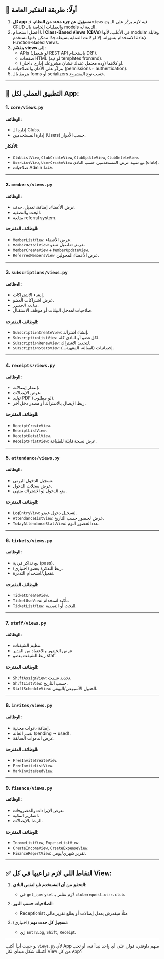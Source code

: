 
## 🧠 أولًا: طريقة التفكير العامة

1. **كل app مسؤول عن جزء محدد من النظام**، فـ `views.py` فيه لازم يركّز على الـ CRUD والعمليات الخاصة بالـ models التابعة له.
2. أنا أفضل استخدام **Class-Based Views (CBVs)** في الأغلب، لأنها modular وقابلة لإعادة الاستخدام بسهولة، إلا لو كانت العملية بسيطة جدًا ممكن وقتها نستخدم Function-Based Views.
3. **بنقسّم views** إلى:
   - APIs (لو هنعمل REST API باستخدام DRF).
   - صفحات HTML (لو فيه templates frontend).
   - أو كلاهما (وده محتمل عندك عشان مشروعك إداري داخلي).
4. بنركّز على الأمان والصلاحيات (permissions + authentication).
5. بنربط بالـ forms أو serializers حسب نوع المشروع.

---

## 🧩 التطبيق العملي لكل App:

### 1. `core/views.py`

#### الوظائف:
- إدارة الـ Clubs.
- إدارة المستخدمين (Users) حسب الأدوار.

#### الأفكار:
- `ClubListView`, `ClubCreateView`, `ClubUpdateView`, `ClubDeleteView`.
- `UserListView`, `UserCreateView` مع تقييد عرض المستخدمين حسب النادي (club).
- صلاحيات Admin فقط.

---

### 2. `members/views.py`

#### الوظائف:
- عرض الأعضاء، إضافة، تعديل، حذف.
- البحث والتصفية.
- متابعة referral system.

#### الوظائف المقترحة:
- `MemberListView`: عرض الأعضاء.
- `MemberDetailView`: عرض تفاصيل عضو.
- `MemberCreateView` + `MemberUpdateView`.
- `ReferredMembersView`: عرض الأعضاء المحولين.

---

### 3. `subscriptions/views.py`

#### الوظائف:
- إنشاء الاشتراكات.
- عرض اشتراكات العضو.
- متابعة الحضور.
- صلاحيات لمدخل البيانات أو موظف الاستقبال.

#### الوظائف المقترحة:
- `SubscriptionCreateView`: إنشاء اشتراك.
- `SubscriptionListView`: لكل عضو أو للنادي كله.
- `SubscriptionRenewView`: لتجديد الاشتراك.
- `SubscriptionStatsView`: إحصائيات (الفعالة، المنتهية...).

---

### 4. `receipts/views.py`

#### الوظائف:
- إصدار إيصالات.
- عرض الإيصالات.
- توليد PDF (لو مطلوب).
- ربط الإيصال بالاشتراك أو مصدر دخل آخر.

#### الوظائف المقترحة:
- `ReceiptCreateView`.
- `ReceiptListView`.
- `ReceiptDetailView`.
- `ReceiptPrintView`: عرض نسخة قابلة للطباعة.

---

### 5. `attendance/views.py`

#### الوظائف:
- تسجيل الدخول اليومي.
- عرض سجلات الدخول.
- منع الدخول لو الاشتراك منتهي.

#### الوظائف المقترحة:
- `LogEntryView`: لتسجيل دخول عضو.
- `AttendanceListView`: عرض الحضور حسب التاريخ.
- `TodayAttendanceStatsView`: عدد الحضور اليوم.

---

### 6. `tickets/views.py`

#### الوظائف:
- بيع تذاكر فردية (pass).
- ربط التذكرة بعضو (اختياري).
- تفعيل/استخدام التذكرة.

#### الوظائف المقترحة:
- `TicketCreateView`.
- `TicketUseView`: تأكيد استخدام.
- `TicketListView`: للبحث أو التصفية.

---

### 7. `staff/views.py`

#### الوظائف:
- تنظيم الشيفتات.
- عرض الحضور والاعتماد من المدير.
- ربط الشيفت بعضو staff.

#### الوظائف المقترحة:
- `ShiftAssignView`: تحديد شيفت.
- `ShiftListView`: حسب التاريخ.
- `StaffScheduleView`: الجدول الأسبوعي/اليومي.

---

### 8. `invites/views.py`

#### الوظائف:
- إضافة دعوات مجانية.
- تغيير الحالة (pending → used).
- عرض الدعوات السابقة.

#### الوظائف المقترحة:
- `FreeInviteCreateView`.
- `FreeInviteListView`.
- `MarkInviteUsedView`.

---

### 9. `finance/views.py`

#### الوظائف:
- عرض الإيرادات والمصروفات.
- التقارير المالية.
- الربط بالإيصالات.

#### الوظائف المقترحة:
- `IncomeListView`, `ExpenseListView`.
- `CreateIncomeView`, `CreateExpenseView`.
- `FinanceReportView`: تقرير شهري/يومي.

---

## ✅ النقاط اللي لازم نراعيها في كل View:

1. **التحقق من أن المستخدم تابع لنفس النادي**:
   - في `get_queryset` لازم نفلتر بـ `club=request.user.club`.

2. **الصلاحيات حسب الدور**:
   - Receptionist مثلًا ميقدرش يعدل إيصالات أو يطلع تقرير مالي.

3. **تسجيل كل حدث مهم** (اختياري):
   - زي `EntryLog`, `Shift`, `Receipt`.

---

لو حبيت أبدأ أكتب `views.py` لأي App منهم دلوقتي، قولي على أي واحد نبدأ فيه، أو تحب أكتبلك شكل مبدأي لكل View من كل App؟